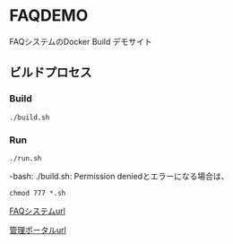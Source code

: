 # FAQDEMO

FAQシステムのDocker Build デモサイト


## ビルドプロセス

### Build
```./build.sh```
### Run
```./run.sh```

-bash: ./build.sh: Permission deniedとエラーになる場合は、

```chmod 777 *.sh```

[FAQシステムurl](http://localhost:52775/csp/user/FAQ.FAQApp.cls?IRISUsername=_system&IRISPassword=demosystem)

[管理ポータルurl](localhost:52775/csp/sys/%25CSP.Portal.Home.zen?IRISUsername=_system&IRISPassword=demosystem)
